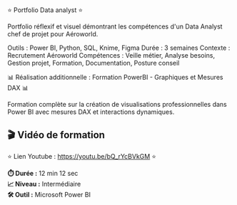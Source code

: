 ⭐ Portfolio Data analyst ⭐

Portfolio réflexif et visuel démontrant les compétences d'un Data Analyst chef de projet pour Aéroworld.

Outils : Power BI, Python, SQL, Knime, Figma Durée : 3 semaines Contexte : Recrutement Aéroworld Compétences : Veille métier, Analyse besoins, Gestion projet, Formation, Documentation, Posture conseil


                                                   
                            


📊 Réalisation additionnelle : Formation PowerBI - Graphiques et Mesures DAX 📊

Formation complète sur la création de visualisations professionnelles dans Power BI avec mesures DAX et interactions dynamiques.

## 🎬 Vidéo de formation

⭐ Lien Youtube :    https://youtu.be/bQ_rYcBVkGM ⭐

**⏱️ Durée :** 12 min 12 sec  
**📈 Niveau :** Intermédiaire  
**🛠️ Outil :** Microsoft Power BI


